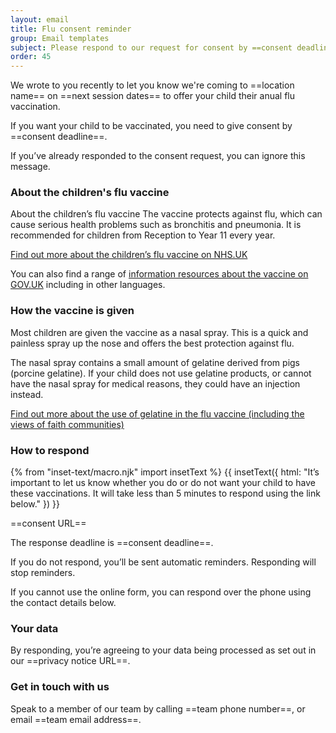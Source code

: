 ```yaml
---
layout: email
title: Flu consent reminder
group: Email templates
subject: Please respond to our request for consent by ==consent deadline==
order: 45
---
```


We wrote to you recently to let you know we're coming to ==location name== on ==next session dates== to offer your child their anual flu vaccination.

If you want your child to be vaccinated, you need to give consent by ==consent deadline==.

If you’ve already responded to the consent request, you can ignore this message.

### About the children's flu vaccine

About the children’s flu vaccine
The vaccine protects against flu, which can cause serious health problems such as bronchitis and pneumonia. It is recommended for children from Reception to Year 11 every year.

[Find out more about the children’s flu vaccine on NHS.UK](https://www.nhs.uk/vaccinations/child-flu-vaccine/)

You can also find a range of [information resources about the vaccine on GOV.​UK](https://www.gov.uk/government/publications/flu-vaccination-leaflets-and-posters) including in other languages.

### How the vaccine is given

Most children are given the vaccine as a nasal spray. This is a quick and painless spray up the nose and offers the best protection against flu.

The nasal spray contains a small amount of gelatine derived from pigs (porcine gelatine). If your child does not use gelatine products, or cannot have the nasal spray for medical reasons, they could have an injection instead.

[Find out more about the use of gelatine in the flu vaccine (including the views of faith communities)](https://www.gov.uk/government/publications/vaccines-and-porcine-gelatine)

### How to respond

{% from "inset-text/macro.njk" import insetText %}
{{ insetText({
  html: "It’s important to let us know whether you do or do not want your child to have these vaccinations. It will take less than 5 minutes to respond using the link below."
}) }}

==consent URL==

The response deadline is ==consent deadline==.

If you do not respond, you’ll be sent automatic reminders. Responding will stop reminders.

If you cannot use the online form, you can respond over the phone using the contact details below.

### Your data
By responding, you’re agreeing to your data being processed as set out in our ==privacy notice URL==.

### Get in touch with us

Speak to a member of our team by calling ==team phone number==, or email ==team email address==.

